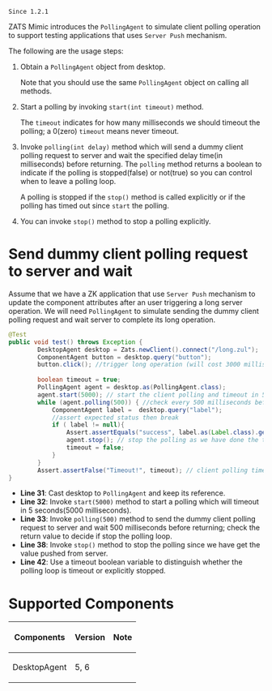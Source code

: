  

`Since 1.2.1`

ZATS Mimic introduces the `PollingAgent` to simulate client polling
operation to support testing applications that uses `Server Push`
mechanism.

The following are the usage steps:

1.  Obtain a `PollingAgent` object from desktop.
      
    Note that you should use the same `PollingAgent` object on calling
    all methods.
2.  Start a polling by invoking `start(int timeout)` method.
      
    The `timeout` indicates for how many milliseconds we should timeout
    the polling; a 0(zero) `timeout` means never timeout.
3.  Invoke `polling(int delay)` method which will send a dummy client
    polling request to server and wait the specified delay time(in
    milliseconds) before returning. The `polling` method returns a
    boolean to indicate if the polling is stopped(false) or not(true) so
    you can control when to leave a polling loop.
      
    A polling is stopped if the `stop()` method is called explicitly or
    if the polling has timed out since `start` the polling.
4.  You can invoke `stop()` method to stop a polling explicitly.

# Send dummy client polling request to server and wait

Assume that we have a ZK application that use `Server Push` mechanism to
update the component attributes after an user triggering a long server
operation. We will need `PollingAgent` to simulate sending the dummy
client polling request and wait server to complete its long operation.

```java
@Test
public void test() throws Exception {
        DesktopAgent desktop = Zats.newClient().connect("/long.zul");
        ComponentAgent button = desktop.query("button");
        button.click(); //trigger long operation (will cost 3000 milliseconds)
        
        boolean timeout = true;
        PollingAgent agent = desktop.as(PollingAgent.class); 
        agent.start(5000); // start the client polling and timeout in 5000 milliseconds(5 seconds) 
        while (agent.polling(500)) { //check every 500 milliseconds before polling is stopped
            ComponentAgent label =  desktop.query("label");
            //assert expected status then break
            if ( label != null){
                Assert.assertEquals("success", label.as(Label.class).getValue());
                agent.stop(); // stop the polling as we have done the test
                timeout = false;
            }
        }
        Assert.assertFalse("Timeout!", timeout); // client polling timeout
}
```

- **Line 31**: Cast desktop to `PollingAgent` and keep its reference.
- **Line 32**: Invoke `start(5000)` method to start a polling which will
  timeout in 5 seconds(5000 milliseconds).
- **Line 33**: Invoke `polling(500)` method to send the dummy client
  polling request to server and wait 500 milliseconds before returning;
  check the return value to decide if stop the polling loop.
- **Line 38**: Invoke `stop()` method to stop the polling since we have
  get the value pushed from server.
- **Line 42**: Use a timeout boolean variable to distinguish whether the
  polling loop is timeout or explicitly stopped.

# Supported Components

<table>
<thead>
<tr class="header">
<th><center>
<p>Components</p>
</center></th>
<th><center>
<p>Version</p>
</center></th>
<th><center>
<p>Note</p>
</center></th>
</tr>
</thead>
<tbody>
<tr class="odd">
<td><p>DesktopAgent</p></td>
<td><p>5, 6</p></td>
<td></td>
</tr>
</tbody>
</table>

 
